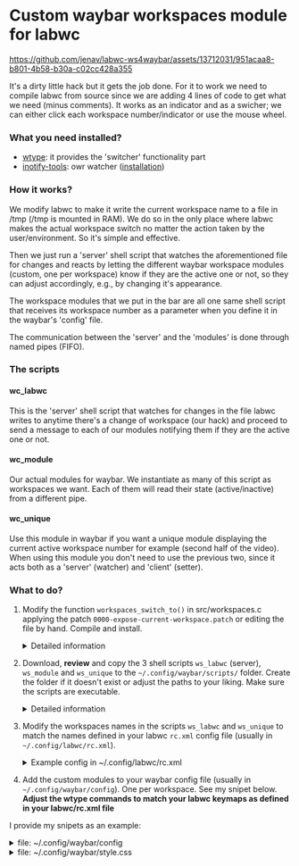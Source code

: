 # Custom waybar workspaces module for labwc



https://github.com/jenav/labwc-ws4waybar/assets/13712031/951acaa8-b801-4b58-b30a-c02cc428a355



It's a dirty little hack but it gets the job done. For it to work we need to compile labwc from source since we are adding 4 lines of code to get what we need (minus comments). It works as an indicator and as a swicher; we can either click each workspace number/indicator or use the mouse wheel.

### What you need installed?

- [wtype](https://github.com/atx/wtype): it provides the 'switcher' functionality part
- [inotify-tools](https://github.com/inotify-tools/inotify-tools): owr watcher ([installation](https://github.com/inotify-tools/inotify-tools/wiki))

### How it works?

We modify labwc to make it write the current workspace name to a file in /tmp (/tmp is mounted in RAM). We do so in the only place where labwc makes the actual workspace switch no matter the action taken by the user/environment. So it's simple and effective.

Then we just run a 'server' shell script that watches the aforementioned file for changes and reacts by letting the different waybar workspace modules (custom, one per workspace) know if they are the active one or not, so they can adjust accordingly, e.g., by changing it's appearance.

The workspace modules that we put in the bar are all one same shell script that receives its workspace number as a parameter when you define it in the waybar's 'config' file.

The communication between the 'server' and the 'modules' is done through named pipes (FIFO).

### The scripts

#### wc_labwc

This is the 'server' shell script that watches for changes in the file labwc writes to anytime there's a change of workspace (our hack) and proceed to send a message to each of our modules notifying them if they are the active one or not.

#### wc_module

Our actual modules for waybar. We instantiate as many of this script as workspaces we want. Each of them will read their state (active/inactive) from a different pipe.

#### wc_unique

Use this module in waybar if you want a unique module displaying the current active workspace number for example (second half of the video). When using this module you don't need to use the previous two, since it acts both as a 'server' (watcher) and 'client' (setter).

### What to do?

1. Modify the function `workspaces_switch_to()` in src/workspaces.c applying the patch `0000-expose-current-workspace.patch` or editing the file by hand. Compile and install.

	<details>
		<summary>Detailed information</summary>
		
		### General considerations
			
		I'll be using the release branch 0.7.4 of labwc as an example to avoid all kind of things that could go wrong.
		You can use a tty (alt+ctrl+F2...12) to run the steps or do it from another WM/DE.
	
		### Steps
		
		1 - Make sure you don't have labwc already installed via your package manager. If it is, uninstall it first.
		2 - Clone the labwc repo and switch to a release branch.
		
			$ git clone https://github.com/labwc/labwc
			$ cd labwc
			$ git checkout 0.7.4
		
		3 - Install the necessary dependencies for compilation and runtime (but don't compile it yet).
		
		Be aware of distro specific shenanigans. For example, in Arch, one must install wlroots version 0.17 which is called 'wlroots0.17' and make sure you have only one version installed.
		
		Follow labwc's wiki for dependencies: https://github.com/labwc/labwc/wiki
		
		Aditional dependencies for us:
		- wtype: it provides the 'switcher' functionality part (https://github.com/atx/wtype)
		- inotify-tools: watching file's changes capability (https://github.com/inotify-tools/inotify-tools/wiki)
		
		4 - Modify the source code.
		
		Apply the patch '0000-expose-current-workspace.patch' from my repo or...
		Go into the 'src' directory in the labwc folder you just cloned.
		Edit the file named 'workspaces.c' with your favorite editor adding this lines from line 284 (this is specific to branch 0.7.4), inside the funcion 'void workspaces_switch_to(...)':
		
		    /* HACK */
		    FILE *fptr;
		    fptr = fopen("/tmp/labwc.current-ws", "w");
		    fputs(target->name, fptr);
		    fclose(fptr);
		    /*******/
		
		    ![20240807_09h20m33s_grim](https://github.com/user-attachments/assets/7d55731f-365a-4506-86f8-ea34c3360a47)
		
		
		Save the file and exit.
		
		5 - Compilation.
		
		On Arch, run this before compilation so it can find the wlroots libraries:
			$ export PKG_CONFIG_PATH='/usr/lib/wlroots0.17/pkgconfig'
		
		Compile:
			(standing in the labwc/ folder)
			$ meson build
			$ ninja -C build
		
		6 - Installation.
			$ meson install -C build
		
		By default it installs the labwc binary in the /usr/local/bin folder, make you have it in the PATH environment variable.
		You should be able to run the modified 'labwc' from anywhere now.
		
	</details>

2. Download, **review** and copy the 3 shell scripts `ws_labwc` (server), `ws_module` and `ws_unique` to the `~/.config/waybar/scripts/` folder. Create the folder if it doesn't exist or adjust the paths to your liking. Make sure the scripts are executable.
	<details>
		<summary>Detailed information</summary>
		
		Clone the repo:
		$ git clone https://github.com/jenav/labwc-ws4waybar.git

		Create the scripts folder:
		$ mkdir ~/.config/waybar/scripts
	
		Copy the scripts to the destination:
		$ cp labwc-ws4waybar/ws_* ~/.config/waybar/scripts/

	</details>

3. Modify the workspaces names in the scripts `ws_labwc` and `ws_unique` to match the names defined in your labwc `rc.xml` config file (usually in `~/.config/labwc/rc.xml`).

	<details>
		<summary>Example config in ~/.config/labwc/rc.xml</summary>
		
		```xml
  		<!-- ... -->
		<desktops>
	 		<popupTime>1000</popupTime>
			<names>
	        		<name>Escritorio 1</name>
	        		<name>Escritorio 2</name>
	        		<name>Escritorio 3</name>
	        		<name>Escritorio 4</name>
			</names>
		</desktops>
		<!-- ... -->
		```
  
	</details>

4. Add the custom modules to your waybar config file (usually in `~/.config/waybar/config`). One per workspace. See my snipet below.
  **Adjust the wtype commands to match your labwc keymaps as defined in your labwc/rc.xml file**

I provide my snipets as an example:

<details>
<summary>file: ~/.config/waybar/config</summary>
	
```jsonc
{
  //...
  "modules-left": ["custom/ws1", "custom/ws2", "custom/ws3", "custom/ws4"],
  // Alternatively:
  //"modules-left": ["custom/ws_unique"],
  //...
  //...
  "custom/ws_unique": {
  	"format": "{}",
  	"on-click": "wtype -M logo -P tab -m logo",
  	"on-click-right": "wtype -M logo -M shift -P tab -m logo -m shift",
  	"on-scroll-up": "wtype -M logo -M shift -P tab -m logo -m shift",
  	"on-scroll-down": "wtype -M logo -P tab -m logo",
  	"exec": "~/.config/waybar/scripts/ws_unique",
  	"exec-if": "test -f ~/.config/waybar/scripts/ws_unique",
  	"return-type": "json",
  	"tooltip": false
  },
  "custom/ws1": {
  	"format": "{}",
  	"on-click": "wtype -M logo -P 1 -m logo",
  	"on-scroll-up": "wtype -M logo -M shift -P tab -m logo -m shift",
  	"on-scroll-down": "wtype -M logo -P tab -m logo",
  	"exec": "~/.config/waybar/scripts/ws_module 1",
  	"exec-if": "test -f ~/.config/waybar/scripts/ws_module",
  	"return-type": "json",
  	"tooltip": false
  },
  "custom/ws2": {
  	"format": "{}",
  	"on-click": "wtype -M logo -P 2 -m logo",
  	"on-scroll-up": "wtype -M logo -M shift -P tab -m logo -m shift",
  	"on-scroll-down": "wtype -M logo -P tab -m logo",
  	"exec": "~/.config/waybar/scripts/ws_module 2",
  	"exec-if": "test -f ~/.config/waybar/scripts/ws_module",
  	"return-type": "json",
  	"tooltip": false
  },
  "custom/ws3": {
  	"format": "{}",
  	"on-click": "wtype -M logo -P 3 -m logo",
  	"on-scroll-up": "wtype -M logo -M shift -P tab -m logo -m shift",
  	"on-scroll-down": "wtype -M logo -P tab -m logo",
  	"exec": "~/.config/waybar/scripts/ws_module 3",
  	"exec-if": "test -f ~/.config/waybar/scripts/ws_module",
  	"return-type": "json",
  	"tooltip": false
  },
  "custom/ws4": {
  	"format": "{}",
  	"on-click": "wtype -M logo -P 4 -m logo",
  	"on-scroll-up": "wtype -M logo -M shift -P tab -m logo -m shift",
  	"on-scroll-down": "wtype -M logo -P tab -m logo",
  	"exec": "~/.config/waybar/scripts/ws_module 4",
  	"exec-if": "test -f ~/.config/waybar/scripts/ws_module",
  	"return-type": "json",
  	"tooltip": false
  },
}
```
</details>

<details>
<summary>file: ~/.config/waybar/style.css</summary>

```css
/* ... */
#custom-ws_unique {
	padding: 0 6px;
	color: #cccccc;
	font-size: 15px;
}

#custom-ws1 {
	padding: 0 3px 0 6px;
	color: #707070;
}
#custom-ws2,
#custom-ws3 {
	padding: 0 3px 0 3px;
	color: #707070;
}
#custom-ws4 {
	padding: 0 6px 0 3px;
	color: #707070;
}

#custom-ws1.active,
#custom-ws2.active,
#custom-ws3.active,
#custom-ws4.active {
	color: #cccccc;
}
/* ... */
```
</details>
